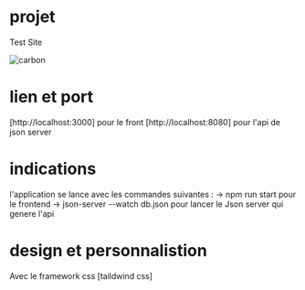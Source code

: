 # projet

Test Site

![carbon](https://user-images.githubusercontent.com/54766256/167325060-24e60550-8512-46e7-b300-87ffb4c031f5.png)

# lien et port

[http://localhost:3000] pour le front
[http://localhost:8080] pour l'api de json server


# indications

l'application se lance avec les commandes suivantes :
-> npm run start pour le frontend
-> json-server --watch db.json pour lancer le Json server qui genere l'api

# design et personnalistion

Avec le framework css [taildwind css]

